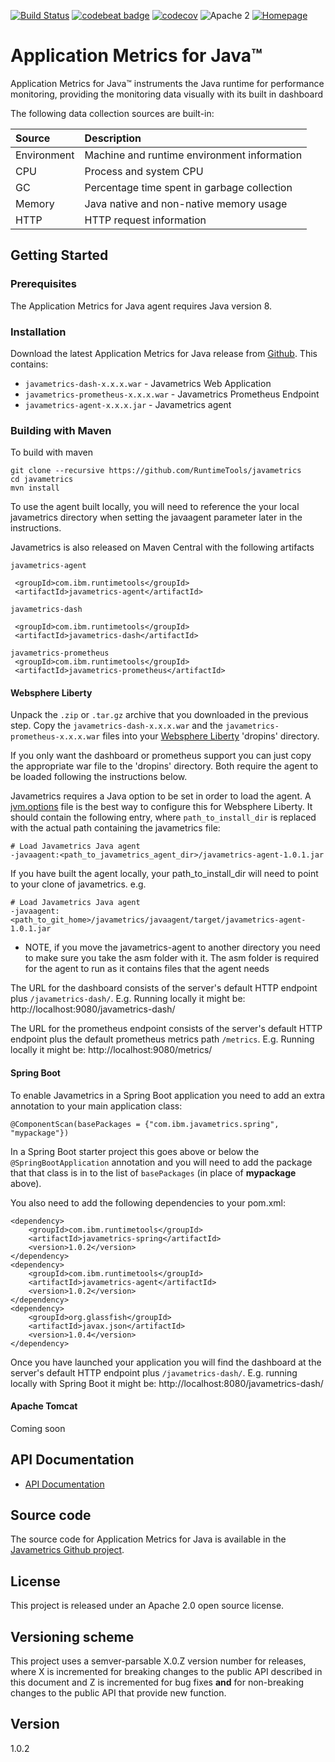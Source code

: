 [![Build Status](https://travis-ci.org/RuntimeTools/javametrics.svg?branch=master)](https://travis-ci.org/RuntimeTools/javametrics)
[![codebeat badge](https://codebeat.co/badges/02e01f80-46ee-4a25-a409-ff1c65cb1421)](https://codebeat.co/projects/github-com-runtimetools-javametrics-master)
[![codecov](https://codecov.io/gh/RuntimeTools/javametrics/branch/master/graph/badge.svg)](https://codecov.io/gh/RuntimeTools/javametrics)
![Apache 2](https://img.shields.io/badge/license-Apache2-blue.svg?style=flat)
[![Homepage](https://img.shields.io/badge/homepage-Application%20Metrics%20for%20Java-blue.svg)](https://developer.ibm.com/javasdk/application-metrics-java/)

# Application Metrics for Java&trade;

Application Metrics for Java&trade; instruments the Java runtime for performance monitoring, providing the monitoring data visually with its built in dashboard

The following data collection sources are built-in:

 Source             | Description
:-------------------|:-------------------------------------------
 Environment        | Machine and runtime environment information
 CPU                | Process and system CPU
 GC                 | Percentage time spent in garbage collection
 Memory             | Java native and non-native memory usage
 HTTP               | HTTP request information


## Getting Started
### Prerequisites

The Application Metrics for Java agent requires Java version 8.

<a name="install"></a>

### Installation

Download the latest Application Metrics for Java release from [Github](http://github.com/runtimetools/javametrics/releases).
This contains:
* `javametrics-dash-x.x.x.war` - Javametrics Web Application
* `javametrics-prometheus-x.x.x.war` - Javametrics Prometheus Endpoint
* `javametrics-agent-x.x.x.jar` - Javametrics agent

### Building with Maven

To build with maven

```
git clone --recursive https://github.com/RuntimeTools/javametrics
cd javametrics
mvn install
```

To use the agent built locally, you will need to reference the your local javametrics directory when setting the javaagent parameter later in the instructions.


Javametrics is also released on Maven Central with the following artifacts


```
javametrics-agent

 <groupId>com.ibm.runtimetools</groupId>
 <artifactId>javametrics-agent</artifactId>

javametrics-dash

 <groupId>com.ibm.runtimetools</groupId>
 <artifactId>javametrics-dash</artifactId>

javametrics-prometheus
 <groupId>com.ibm.runtimetools</groupId>
 <artifactId>javametrics-prometheus</artifactId>
```

#### Websphere Liberty
Unpack the `.zip` or `.tar.gz` archive that you downloaded in the previous step.  Copy the `javametrics-dash-x.x.x.war` and the `javametrics-prometheus-x.x.x.war` files into your [Websphere Liberty](https://developer.ibm.com/wasdev/websphere-liberty/) 'dropins' directory.

If you only want the dashboard or prometheus support you can just copy the appropriate war file to the 'dropins' directory. Both require the agent to be loaded following the instructions below.

Javametrics requires a Java option to be set in order to load the agent.  A [jvm.options](https://www.ibm.com/support/knowledgecenter/en/SSAW57_liberty/com.ibm.websphere.wlp.nd.multiplatform.doc/ae/twlp_admin_customvars.html) file is the best way to configure this for Websphere Liberty. It should contain the following entry, where `path_to_install_dir` is replaced with the actual path containing the javametrics file:

```
# Load Javametrics Java agent
-javaagent:<path_to_javametrics_agent_dir>/javametrics-agent-1.0.1.jar
```
If you have built the agent locally, your path_to_install_dir will need to point to your clone of javametrics.
e.g.
```
# Load Javametrics Java agent
-javaagent:<path_to_git_home>/javametrics/javaagent/target/javametrics-agent-1.0.1.jar
```
* NOTE, if you move the javametrics-agent to another directory you need to make sure you take the asm folder with it.  The asm folder is required for the agent to run as it contains files that the agent needs

The URL for the dashboard consists of the server's default HTTP endpoint plus `/javametrics-dash/`.  E.g. Running locally it might be: http://localhost:9080/javametrics-dash/

The URL for the prometheus endpoint consists of the server's default HTTP endpoint plus the default prometheus metrics path `/metrics`.  E.g. Running locally it might be: http://localhost:9080/metrics/

#### Spring Boot
To enable Javametrics in a Spring Boot application you need to add an extra annotation to your main application class:
```
@ComponentScan(basePackages = {"com.ibm.javametrics.spring", "mypackage"})
```
In a Spring Boot starter project this goes above or below the `@SpringBootApplication` annotation and you will need to add the package that that class is in to the list of `basePackages` (in place of __mypackage__ above).

You also need to add the following dependencies to your pom.xml:

```
<dependency>
    <groupId>com.ibm.runtimetools</groupId>
    <artifactId>javametrics-spring</artifactId>
    <version>1.0.2</version>
</dependency>
<dependency>
    <groupId>com.ibm.runtimetools</groupId>
    <artifactId>javametrics-agent</artifactId>
    <version>1.0.2</version>
</dependency>
<dependency>
    <groupId>org.glassfish</groupId>
    <artifactId>javax.json</artifactId>
    <version>1.0.4</version>
</dependency>
 ```

Once you have launched your application you will find the dashboard at the server's default HTTP endpoint plus `/javametrics-dash/`.  E.g. running locally with Spring Boot it might be: http://localhost:8080/javametrics-dash/

#### Apache Tomcat
Coming soon

<a name="api-doc"></a>

## API Documentation
- [API Documentation](API-DOCUMENTATION.md)

<a name="building"></a>

## Source code
The source code for Application Metrics for Java is available in the [Javametrics Github project](http://github.com/RuntimeTools/javametrics).

## License
This project is released under an Apache 2.0 open source license.  

## Versioning scheme
This project uses a semver-parsable X.0.Z version number for releases, where X is incremented for breaking changes to the public API described in this document and Z is incremented for bug fixes **and** for non-breaking changes to the public API that provide new function.

## Version
1.0.2
